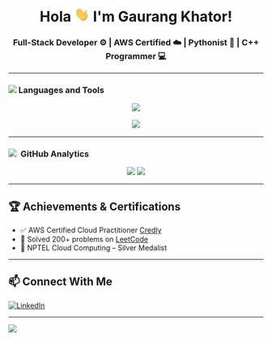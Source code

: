 <h1 align="center">Hola <img src="https://raw.githubusercontent.com/ABSphreak/ABSphreak/master/gifs/Hi.gif" width="30"> I'm Gaurang Khator!</h1>


<h3 align="center">Full-Stack Developer ⚙️ | AWS Certified ☁️ | Pythonist 🐍 | C++ Programmer 💻</h3>

---

<h3 align="left"><img src="https://media.giphy.com/media/WUlplcMpOCEmTGBtBW/giphy.gif" width="50"> Languages and Tools</h3>

<p align="center">
  <img src="https://skillicons.dev/icons?i=python,cpp,html,css,js,react,nodejs" />
</p>
<p align="center">
  <img src="https://skillicons.dev/icons?i=mongodb,mysql,aws,vercel,git,github,postman" />
</p>
<!-- <p align="center">
  <img src="https://skillicons.dev/icons?i=numpy,pandas,scikit-learn,matplotlib,streamlit" />
</p> -->

---

<h3><img src="https://media.giphy.com/media/iY8CRBdQXODJSCERIr/giphy.gif" width="30">&nbsp; GitHub Analytics</h3>
<p align="center">
    <img height="200em" src="https://github-readme-streak-stats-eight.vercel.app/?user=Gaurang-Khator&theme=gruvbox&hide_border=false" />
    <img height="200em" src="https://github-readme-stats.vercel.app/api/top-langs/?username=Gaurang-Khator&layout=donut&theme=gruvbox&cache_seconds=1800&include_all_commits=true" />
</p>

---

## 🏆 Achievements & Certifications
 
- ✅ AWS Certified Cloud Practitioner [Credly](https://www.credly.com/users/gaurang_khator)
- 🧠 Solved 200+ problems on [LeetCode](https://leetcode.com/u/gaurang_khator/)  
- 🥈 NPTEL Cloud Computing – Silver Medalist

---

## 📫 Connect With Me

[![LinkedIn](https://img.shields.io/badge/LinkedIn-%230077B5.svg?logo=linkedin&logoColor=white&style=for-the-badge)](https://linkedin.com/in/gaurang2201)  

---

[![](https://visitcount.itsvg.in/api?id=ayushvishnoipro&icon=4&color=6)](https://visitcount.itsvg.in)

<!-- Proudly created with GPRM ( https://gprm.itsvg.in ) -->
